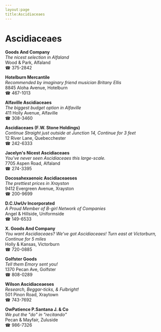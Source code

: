 ```yaml
---
layout:page
title:Ascidiaceaes
---
```

# Ascidiaceaes

**Goods And Company**  
_The nicest selection in Alfaland_  
Wood & Park, Alfaland  
☎ 375-2842



**Hotelburn Mercantile**  
_Recommended by imaginary friend musician Britany Ellis_  
8845 Aloha Avenue, Hotelburn  
☎ 467-1013



**Alfaville Ascidiaceaes**  
_The biggest budget option in Alfaville_  
411 Holly Avenue, Alfaville  
☎ 308-3460



**Ascidiaceaes (F.W. Stone Holdings)**  
_Continue Straight just outside at Junction 14, Continue for 3 feet_  
12 River Lane, Quebecchester  
☎ 242-6333



**Jacelyn's Nicest Ascidiaceaes**  
_You've never seen Ascidiaceaes this large-scale._  
7705 Aspen Road, Alfaland  
☎ 274-3395



**Docosahexaenoic Ascidiaceaeses**  
_The prettiest prices in Xrayston_  
9412 Evergreen Avenue, Xrayston  
☎ 200-9699



**D.C.UwUv Incorporated**  
_A Proud Member of B-girl Network of Companies_  
Angel & Hillside, Uniformside  
☎ 149-6533



**X. Goods And Company**  
_You want Ascidiaceaes? We've got Ascidiaceaes! 
Turn east at Victorburn, Continue for 5 miles_  
Holly & Kansas, Victorburn  
☎ 720-0885



**Golfster Goods**  
_Tell them Emory sent you!_  
1370 Pecan Ave, Golfster  
☎ 808-0289



**Wilson Ascidiaceaeses**  
_Research, Beggar-ticks, & Fulbright!_  
501 Pinon Road, Xraytown  
☎ 743-7692



**OwPatience P.Santana J. & Co**  
_We put the "do" in "recitando"_  
Pecan & Mayfair, Zuluside  
☎ 986-7326



